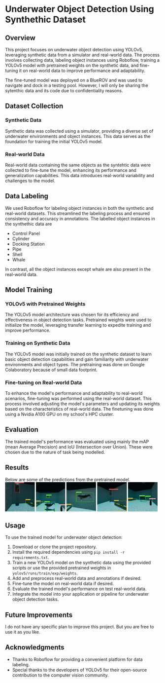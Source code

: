 # Underwater Object Detection Using Synthethic Dataset

## Overview

This project focuses on underwater object detection using YOLOv5, leveraging synthetic data from a simulator and real-world data. The process involves collecting data, labeling object instances using Roboflow, training a YOLOv5 model with pretrained weights on the synthetic data, and fine-tuning it on real-world data to improve performance and adaptability.

The fine-tuned model was deployed on a BlueROV and was used to navigate and dock in a testing pool. However, I will only be sharing the sytenthic data and its code due to confidentiality reasons.

## Dataset Collection

### Synthetic Data

Synthetic data was collected using a simulator, providing a diverse set of underwater environments and object instances. This data serves as the foundation for training the initial YOLOv5 model.

### Real-world Data

Real-world data containing the same objects as the syntehtic data were collected to fine-tune the model, enhancing its performance and generalization capabilities. This data introduces real-world variability and challenges to the model.

## Data Labeling

We used Roboflow for labeling object instances in both the synthetic and real-world datasets. This streamlined the labeling process and ensured consistency and accuracy in annotations. The labelled object instances in the synthethic data are

- Control Panel
- Cylinder
- Docking Station
- Pipe
- Shell
- Whale

In contrast, all the object instances except whale are also present in the real-world data.

## Model Training

### YOLOv5 with Pretrained Weights

The YOLOv5 model architecture was chosen for its efficiency and effectiveness in object detection tasks. Pretrained weights were used to initialize the model, leveraging transfer learning to expedite training and improve performance.

### Training on Synthetic Data

The YOLOv5 model was initially trained on the synthetic dataset to learn basic object detection capabilities and gain familiarity with underwater environments and object types. The pretraining was done on Google Colaboratory because of small data footprint.

### Fine-tuning on Real-world Data

To enhance the model's performance and adaptability to real-world scenarios, fine-tuning was performed using the real-world dataset. This process involved adjusting the model's parameters and updating its weights based on the characteristics of real-world data. The finetuning was done using a Nvidia A100 GPU on my school's HPC cluster.

## Evaluation

The trained model's performance was evaluated using mainly the mAP (mean Average Precision) and IoU (Intersection over Union). These were chosen due to the nature of task being modelled.

## Results

Below are some of the predictions from the pretrained model.
<img src="predictions/valid/12.jpg" alt="Image 1" width="19%" height="auto">
<img src="predictions/valid/31.jpg" alt="Image 1" width="19%" height="auto">
<img src="predictions/valid/41.jpg" alt="Image 1" width="19%" height="auto">
<img src="predictions/valid/52.jpg" alt="Image 1" width="19%" height="auto">
<img src="predictions/valid/89.jpg" alt="Image 1" width="19%" height="auto">

## Usage

To use the trained model for underwater object detection:

1. Download or clone the project repository.
2. Install the required dependencies using `pip install -r requirements.txt`.
3. Train a new YOLOv5 model on the synthetic data using the provided scripts or use the provided pretrained weights in `yolov5/runs/train/exp/weights`.
4. Add and preprocess real-world data and annotations if desired.
5. Fine-tune the model on real-world data if desired.
6. Evaluate the trained model's performance on test real-world data.
7. Integrate the model into your application or pipeline for underwater object detection tasks.

## Future Improvements

I do not have any specific plan to improve this project. But you are free to use it as you like.

## Acknowledgments

- Thanks to Roboflow for providing a convenient platform for data labeling.
- Special thanks to the developers of YOLOv5 for their open-source contribution to the computer vision community.
